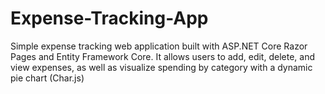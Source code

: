 # Expense-Tracking-App
Simple expense tracking web application built with ASP.NET Core Razor Pages and Entity Framework Core. It allows users to add, edit, delete, and view expenses, as well as visualize spending by category with a dynamic pie chart (Char.js)
